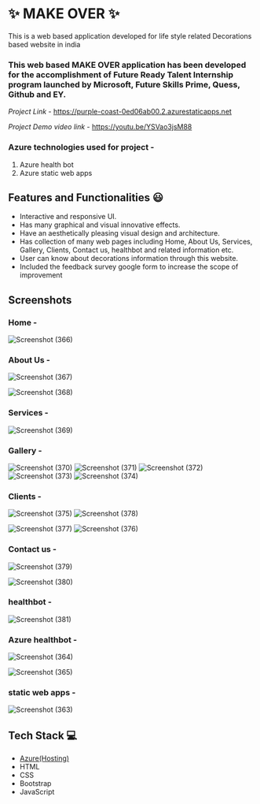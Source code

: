# ✨ MAKE OVER  ✨

This is a web based application developed for life style related Decorations based website in india

### This web based MAKE OVER application has been developed for the accomplishment of Future Ready Talent Internship program launched by Microsoft, Future Skills Prime, Quess, Github and EY.


*Project Link* - https://purple-coast-0ed06ab00.2.azurestaticapps.net

*Project Demo video link* -  https://youtu.be/YSVao3jsM88








### Azure technologies used for project  -
1. Azure health bot
2. Azure static web apps


## Features and Functionalities 😃

- Interactive and responsive UI.
- Has many graphical and visual innovative effects.
- Have an aesthetically pleasing visual design and architecture.
- Has collection of many web pages including Home, About Us, Services, Gallery, Clients, Contact us, healthbot and  related information etc.
- User can know about decorations information through this website.
- Included the feedback survey google form to increase the scope of improvement 

## Screenshots

 

### Home -
![Screenshot (366)](https://user-images.githubusercontent.com/120080328/213350489-0f025c3d-be75-4856-b48f-9db702a645a1.png)







   
### About Us -
![Screenshot (367)](https://user-images.githubusercontent.com/120080328/213350507-d1fbcd81-8d3f-4572-829b-753fd2adf49e.png)

![Screenshot (368)](https://user-images.githubusercontent.com/120080328/213350524-22492f7a-26dc-42a2-9279-4bbc8748cac2.png)






### Services -

![Screenshot (369)](https://user-images.githubusercontent.com/120080328/213350530-7bc3edd5-5d27-4513-b3c4-3ab539f0dab2.png)







### Gallery -
![Screenshot (370)](https://user-images.githubusercontent.com/120080328/213350539-ab874faa-3d38-48a2-ba21-603f784d028b.png)
![Screenshot (371)](https://user-images.githubusercontent.com/120080328/213350546-fe27dd35-b52d-4134-95ec-7089236582d1.png)
![Screenshot (372)](https://user-images.githubusercontent.com/120080328/213350551-29b91381-1ab9-4f11-8919-44193bf46a18.png)
![Screenshot (373)](https://user-images.githubusercontent.com/120080328/213350569-75e61f35-ca61-48c8-9104-7d9512ee931f.png)
![Screenshot (374)](https://user-images.githubusercontent.com/120080328/213350578-f4876350-2984-4ac6-810d-565ae30d1dc6.png)







### Clients -


![Screenshot (375)](https://user-images.githubusercontent.com/120080328/213350606-c1e526fd-e4ce-4463-b646-8050dbd85e2c.png)
![Screenshot (378)](https://user-images.githubusercontent.com/120080328/213350611-713d089e-c7b9-486c-977b-88487e5a22f4.png)

![Screenshot (377)](https://user-images.githubusercontent.com/120080328/213350624-12afce51-89be-48cc-a0d2-a22402ee1347.png)
![Screenshot (376)](https://user-images.githubusercontent.com/120080328/213350625-ac5e2ded-e937-4292-9232-bdfefa1c02b1.png)






### Contact us -
![Screenshot (379)](https://user-images.githubusercontent.com/120080328/213350653-566f9e65-471c-4f7b-bdc9-a632161794c1.png)


![Screenshot (380)](https://user-images.githubusercontent.com/120080328/213350664-b344794b-9c85-40f6-8e8a-b979c17eb55a.png)









### healthbot -
![Screenshot (381)](https://user-images.githubusercontent.com/120080328/213350672-058a9b0a-9543-4273-aae5-1f470731577e.png)






### Azure healthbot -
![Screenshot (364)](https://user-images.githubusercontent.com/120080328/213350216-c9aa6b89-9939-43e0-8511-fcbd8ae7c809.png)

![Screenshot (365)](https://user-images.githubusercontent.com/120080328/213350225-3f05dce5-c932-4371-94bb-51fc082b85a7.png)







### static web apps -
![Screenshot (363)](https://user-images.githubusercontent.com/120080328/213350237-575e11fa-793c-4fe6-a49d-7aeeca86b322.png)









## Tech Stack 💻

- [Azure(Hosting)](https://azure.microsoft.com/en-in/features/azure-portal/)
- HTML
- CSS
- Bootstrap
- JavaScript
